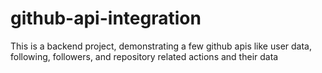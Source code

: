 # github-api-integration

This is a backend project, demonstrating a few github apis like user data, following, followers, and repository related actions and their data